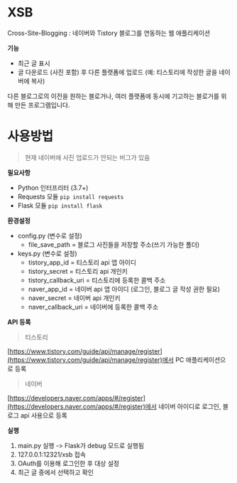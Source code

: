
# XSB
Cross-Site-Blogging : 네이버와 Tistory 블로그를 연동하는 웹 애플리케이션

**기능**
 - 최근 글 표시
 - 글 다운로드 (사진 포함) 후 다른 플랫폼에 업로드 (예: 티스토리에 작성한 글을 네이버에 복사)

다른 블로그로의 이전을 원하는 블로거나, 여러 플랫폼에 동시에 기고하는 블로거를 위해 만든 프로그램입니다. 

# 사용방법
> 현재 네이버에 사진 업로드가 안되는 버그가 있음

**필요사항**

 - Python 인터프리터 (3.7+)
 - Requests 모듈 `pip install requests`	
 - Flask 모듈 `pip install flask`

**환경설정**

 - config.py (변수로 설정)
	 - file_save_path = 블로그 사진들을 저장할 주소(쓰기 가능한 폴더)
  - keys.py (변수로 설정)
	  - tistory_app_id = 티스토리 api 앱 아이디
	  - tistory_secret = 티스토리 api 개인키
	  - tistory_callback_uri = 티스토리에 등록한 콜백 주소
	  - naver_app_id = 네이버 api 앱 아이디 (로그인, 블로그 글 작성 권한 필요)
	  - naver_secret = 네이버 api 개인키
	  - naver_callback_uri = 네이버에 등록한 콜백 주소

**API 등록**
> 티스토리

[https://www.tistory.com/guide/api/manage/register](https://www.tistory.com/guide/api/manage/register)에서 PC 애플리케이션으로 등록

>네이버

[https://developers.naver.com/apps/#/register](https://developers.naver.com/apps/#/register)에서 네이버 아이디로 로그인, 블로그 api 사용으로 등록


**실행**

 1. main.py 실행 -> Flask가 debug 모드로 실행됨
 2. 127.0.0.1:12321/xsb 접속 
 3. OAuth를 이용해 로그인한 후 대상 설정
 4. 최근 글 중에서 선택하고 확인
